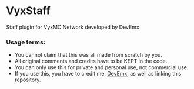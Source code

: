# VyxStaff
Staff plugin for VyxMC Network developed by DevEmx


### Usage terms:
  * You cannot claim that this was all made from scratch by you.
  * All original comments and credits have to be KEPT in the code.
  * You can only use this for private and personal use, not commercial use.
  * If you use this, you have to credit me, [DevEmx](https://github.com/DevEmx), as well as linking this repository.




